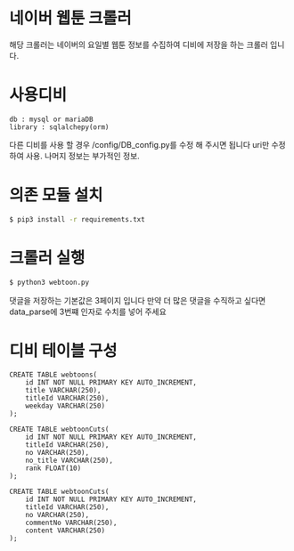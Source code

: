 # 네이버 웹툰 크롤러
해당 크롤러는 네이버의 요일별 웹툰 정보를 수집하여 디비에 저장을 하는 크롤러 입니다.

# 사용디비
```
db : mysql or mariaDB
library : sqlalchepy(orm)
```

다른 디비를 사용 할 경우 /config/DB_config.py를 수정 해 주시면 됩니다
uri만 수정하여 사용. 나머지 정보는 부가적인 정보.

# 의존 모듈 설치
```bash
$ pip3 install -r requirements.txt
```

# 크롤러 실행
```bash
$ python3 webtoon.py
```

댓글을 저장하는 기본값은 3페이지 입니다
만약 더 많은 댓글을 수직하고 싶다면 data_parse에 3번쨰 인자로 수치를 넣어 주세요 


# 디비 테이블 구성
```mysql
CREATE TABLE webtoons(
    id INT NOT NULL PRIMARY KEY AUTO_INCREMENT,
    title VARCHAR(250),
    titleId VARCHAR(250),
    weekday VARCHAR(250)
);

CREATE TABLE webtoonCuts(
    id INT NOT NULL PRIMARY KEY AUTO_INCREMENT,
    titleId VARCHAR(250),
    no VARCHAR(250),
    no_title VARCHAR(250),
    rank FLOAT(10)
);

CREATE TABLE webtoonCuts(
    id INT NOT NULL PRIMARY KEY AUTO_INCREMENT,
    titleId VARCHAR(250),
    no VARCHAR(250),
    commentNo VARCHAR(250),
    content VARCHAR(250)
);
```